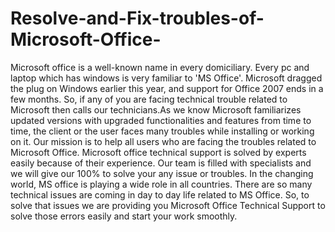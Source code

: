 # Resolve-and-Fix-troubles-of-Microsoft-Office-
Microsoft office is a well-known name in every domiciliary. Every pc and laptop which has windows is very familiar to 'MS Office'. Microsoft dragged the plug on Windows earlier this year, and support for Office 2007 ends in a few months. So, if any of you are facing technical trouble related to Microsoft then calls our technicians.As we know Microsoft familiarizes updated versions with upgraded functionalities and features from time to time, the client or the user faces many troubles while installing or working on it. Our mission is to help all users who are facing the troubles related to Microsoft Office. Microsoft office technical support is solved by experts easily because of their experience. Our team is filled with specialists and we will give our 100% to solve your any issue or troubles. In the changing world, MS office is playing a wide role in all countries. There are so many technical issues are coming in day to day life related to MS Office. So, to solve that issues we are providing you Microsoft Office Technical Support to solve those errors easily and start your work smoothly.  
